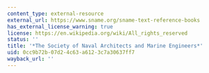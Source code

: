```yaml
---
content_type: external-resource
external_url: https://www.sname.org/sname-text-reference-books
has_external_license_warning: true
license: https://en.wikipedia.org/wiki/All_rights_reserved
status: ''
title: '*The Society of Naval Architects and Marine Engineers*'
uid: 0cc9b72b-07d2-4c63-a612-3c7a30637ff7
wayback_url: ''
---
```

